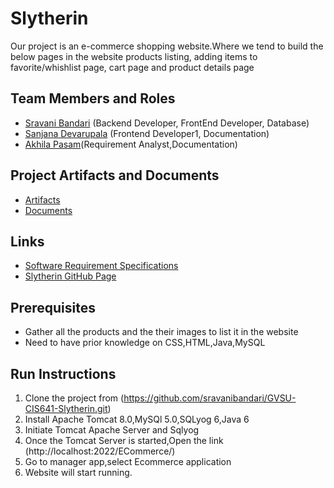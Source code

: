 # Slytherin

Our project is an e-commerce shopping website.Where we tend to build the below pages in the website products listing, adding items to favorite/whishlist page, cart page and product details page

## Team Members and Roles

* [Sravani Bandari](https://github.com/sravanibandari/CIS641-HW2-Bandari) (Backend Developer, FrontEnd Developer, Database)
* [Sanjana Devarupala](https://github.com/DevarupalaSanjana/-CIS641-HW2-Devarupala) (Frontend Developer1, Documentation)
* [Akhila Pasam]( https://github.com/akhila-Reddie/CIS641-HW2-pasam)(Requirement Analyst,Documentation)

## Project Artifacts and Documents
* [Artifacts](https://github.com/sravanibandari/GVSU-CIS641-Slytherin/tree/master/artifacts)
* [Documents](https://github.com/sravanibandari/GVSU-CIS641-Slytherin/tree/master/docs)

## Links
* [Software Requirement Specifications](https://github.com/sravanibandari/GVSU-CIS641-Slytherin/blob/master/docs/software_requirements_specification_final.md)
* [Slytherin GitHub Page](https://sravanibandari.github.io/GVSU-CIS641-Slytherin/)

## Prerequisites
* Gather all the products and the their images to list it in the website
* Need to have prior knowledge on CSS,HTML,Java,MySQL

## Run Instructions
  1. Clone the project from (https://github.com/sravanibandari/GVSU-CIS641-Slytherin.git)
  2. Install Apache Tomcat 8.0,MySQl 5.0,SQLyog 6,Java 6
  3. Initiate Tomcat Apache Server and Sqlyog
  4. Once the Tomcat Server is started,Open the link (http://localhost:2022/ECommerce/)
  5. Go to manager app,select Ecommerce application
  6. Website will start running.


